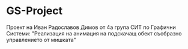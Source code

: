 # GS-Project
Проект на Иван Радославов Димов от 4а група СИТ по Графични Системи: "Реализация на анимация на подскачащ обект съобразно управлението от мишката"
